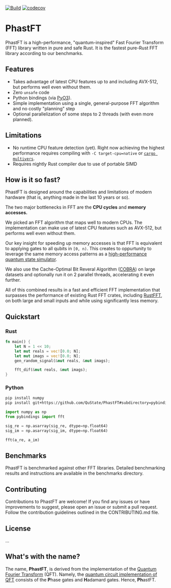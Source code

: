 [![Build](https://github.com/QuState/PhastFT/actions/workflows/rust.yml/badge.svg)](https://github.com/QuState/PhastFT/actions/workflows/rust.yml)
[![codecov](https://codecov.io/gh/QuState/PhastFT/graph/badge.svg?token=IM86XMURHN)](https://codecov.io/gh/QuState/PhastFT)

# PhastFT

PhastFT is a high-performance, "quantum-inspired" Fast Fourier
Transform (FFT) library written in pure and safe Rust. It is the fastest
pure-Rust FFT library according to our benchmarks.

## Features

- Takes advantage of latest CPU features up to and including AVX-512, but performs well even without them.
- Zero `unsafe` code
- Python bindings (via [PyO3](https://github.com/PyO3/pyo3)).
- Simple implementation using a single, general-purpose FFT algorithm and no costly "planning" step
- Optional parallelization of some steps to 2 threads (with even more planned).

## Limitations

- No runtime CPU feature detection (yet). Right now achieving the highest performance requires compiling
  with `-C target-cpu=native` or [`cargo multivers`](https://github.com/ronnychevalier/cargo-multivers).
- Requires nightly Rust compiler due to use of portable SIMD

## How is it so fast?

PhastFT is designed around the capabilities and limitations of modern hardware (that is, anything made in the last 10
years or so).

The two major bottlenecks in FFT are the **CPU cycles** and **memory accesses.**

We picked an FFT algorithm that maps well to modern CPUs. The implementation can make use of latest CPU features such as
AVX-512, but performs well even without them.

Our key insight for speeding up memory accesses is that FFT is equivalent to applying gates to all qubits in `[0, n)`.
This creates to oppurtunity to leverage the same memory access patterns as
a [high-performance quantum state simulator](https://github.com/QuState/spinoza).

We also use the Cache-Optimal Bit Reveral
Algorithm ([COBRA](https://csaws.cs.technion.ac.il/~itai/Courses/Cache/bit.pdf))
on large datasets and optionally run it on 2 parallel threads, accelerating it even further.

All of this combined results in a fast and efficient FFT implementation that surpasses the performance of existing Rust
FFT crates,
including [RustFFT](https://crates.io/crates/rustfft/), on both large and small inputs and while using significantly
less memory.

## Quickstart

### Rust

```rust
fn main() {
    let N = 1 << 10;
    let mut reals = vec![0.0; N];
    let mut imags = vec![0.0; N];
    gen_random_signal(&mut reals, &mut imags);

    fft_dif(&mut reals, &mut imags);
}
```

### Python

```bash
pip install numpy
pip install git+https://github.com/QuState/PhastFT#subdirectory=pybindings
```

```python
import numpy as np
from pybindings import fft

sig_re = np.asarray(sig_re, dtype=np.float64)
sig_im = np.asarray(sig_im, dtype=np.float64)

fft(a_re, a_im)
```

## Benchmarks

PhastFT is benchmarked against other FFT libraries. Detailed benchmarking results and instructions are available in the
benchmarks directory.

## Contributing

Contributions to PhastFT are welcome! If you find any issues or have improvements to suggest, please open an issue or
submit a pull request. Follow the contribution guidelines outlined in the CONTRIBUTING.md file.

## License

...

## What's with the name?

The name, **PhastFT**, is derived from the implementation of the
[Quantum Fourier Transform](https://en.wikipedia.org/wiki/Quantum_Fourier_transform) (QFT). Namely, the
[quantum circuit implementation of QFT](https://en.wikipedia.org/wiki/Quantum_Fourier_transform#Circuit_implementation)
consists of the **P**hase gates and **H**adamard gates. Hence, **Ph**astFT.